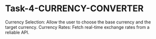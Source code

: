 # Task-4-CURRENCY-CONVERTER
Currency Selection: Allow the user to choose the base currency and the target currency. Currency Rates: Fetch real-time exchange rates from a reliable API. 
